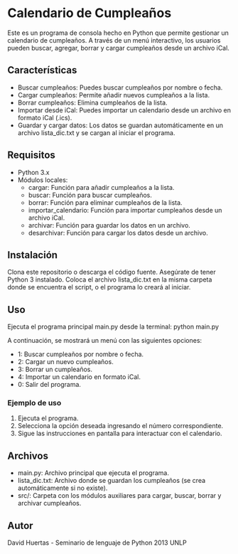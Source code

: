 # Calendario de Cumpleaños

Este es un programa de consola hecho en Python que permite gestionar un calendario de cumpleaños. A través de un menú interactivo, los usuarios pueden buscar, agregar, borrar y cargar cumpleaños desde un archivo iCal.

## Características
- Buscar cumpleaños: Puedes buscar cumpleaños por nombre o fecha.
- Cargar cumpleaños: Permite añadir nuevos cumpleaños a la lista.
- Borrar cumpleaños: Elimina cumpleaños de la lista.
- Importar desde iCal: Puedes importar un calendario desde un archivo en formato iCal (.ics).
- Guardar y cargar datos: Los datos se guardan automáticamente en un archivo lista_dic.txt y se cargan al iniciar el programa.

## Requisitos
- Python 3.x
- Módulos locales:
  - cargar: Función para añadir cumpleaños a la lista.
  - buscar: Función para buscar cumpleaños.
  - borrar: Función para eliminar cumpleaños de la lista.
  - importar_calendario: Función para importar cumpleaños desde un archivo iCal.
  - archivar: Función para guardar los datos en un archivo.
  - desarchivar: Función para cargar los datos desde un archivo.

## Instalación
Clona este repositorio o descarga el código fuente.
Asegúrate de tener Python 3 instalado.
Coloca el archivo lista_dic.txt en la misma carpeta donde se encuentra el script, o el programa lo creará al iniciar.

## Uso
Ejecuta el programa principal main.py desde la terminal:
python main.py

A continuación, se mostrará un menú con las siguientes opciones:

- 1: Buscar cumpleaños por nombre o fecha.
- 2: Cargar un nuevo cumpleaños.
- 3: Borrar un cumpleaños.
- 4: Importar un calendario en formato iCal.
- 0: Salir del programa.

### Ejemplo de uso
1. Ejecuta el programa.
2. Selecciona la opción deseada ingresando el número correspondiente.
3. Sigue las instrucciones en pantalla para interactuar con el calendario.

## Archivos
- main.py: Archivo principal que ejecuta el programa.
- lista_dic.txt: Archivo donde se guardan los cumpleaños (se crea automáticamente si no existe).
- src/: Carpeta con los módulos auxiliares para cargar, buscar, borrar y archivar cumpleaños.

## Autor
David Huertas - Seminario de lenguaje de Python 2013 UNLP

